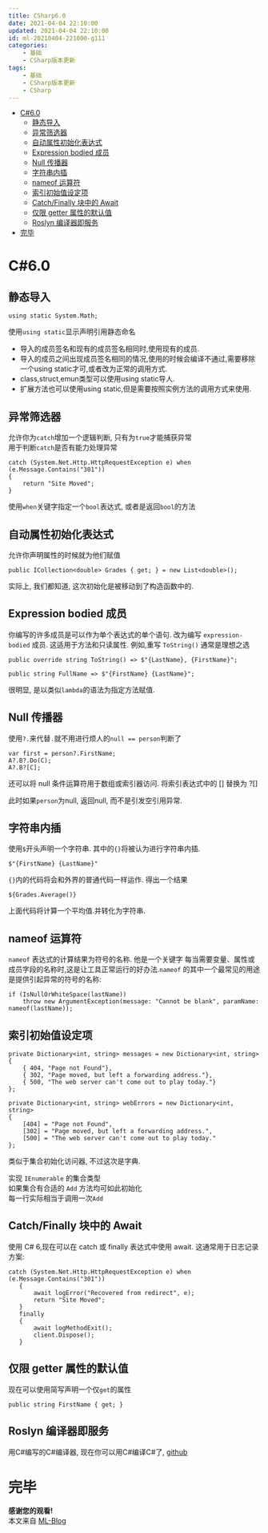 ```yaml
---
title: CSharp6.0
date: 2021-04-04 22:10:00
updated: 2021-04-04 22:10:00
id: ml-20210404-221000-g111
categories:
	- 基础
	- CSharp版本更新
tags: 
	- 基础
	- CSharp版本更新
	- CSharp
---
```


- [C#6.0](#c60)
  - [静态导入](#静态导入)
  - [异常筛选器](#异常筛选器)
  - [自动属性初始化表达式](#自动属性初始化表达式)
  - [Expression bodied 成员](#expression-bodied-成员)
  - [Null 传播器](#null-传播器)
  - [字符串内插](#字符串内插)
  - [nameof 运算符](#nameof-运算符)
  - [索引初始值设定项](#索引初始值设定项)
  - [Catch/Finally 块中的 Await](#catchfinally-块中的-await)
  - [仅限 getter 属性的默认值](#仅限-getter-属性的默认值)
  - [Roslyn 编译器即服务](#roslyn-编译器即服务)
- [完毕](#完毕)


<!--more-->

# C#6.0

## 静态导入

`using static System.Math;`

使用`using static`显示声明引用静态命名


* 导入的成员签名和现有的成员签名相同时,使用现有的成员.
* 导入的成员之间出现成员签名相同的情况,使用的时候会编译不通过,需要移除一个using static才可,或者改为正常的调用方式.
* class,struct,emun类型可以使用using static导人.
* 扩展方法也可以使用using static,但是需要按照实例方法的调用方式来使用.


## 异常筛选器

允许你为`catch`增加一个逻辑判断, 只有为`true`才能捕获异常  
用于判断`catch`是否有能力处理异常

```CSharp
catch (System.Net.Http.HttpRequestException e) when (e.Message.Contains("301"))
{
    return "Site Moved";
}
```

使用`when`关键字指定一个`bool`表达式, 或者是返回`bool`的方法

## 自动属性初始化表达式

允许你声明属性的时候就为他们赋值

```CSharp
public ICollection<double> Grades { get; } = new List<double>();
```

实际上, 我们都知道, 这次初始化是被移动到了构造函数中的.

## Expression bodied 成员

你编写的许多成员是可以作为单个表达式的单个语句. 改为编写 `expression-bodied` 成员. 这适用于方法和只读属性. 例如,重写 `ToString()` 通常是理想之选

```CSharp
public override string ToString() => $"{LastName}, {FirstName}";

public string FullName => $"{FirstName} {LastName}";
```

很明显, 是以类似`lambda`的语法为指定方法赋值.

## Null 传播器

使用`?.`来代替`.`就不用进行烦人的`null == person`判断了

```CSharp
var first = person?.FirstName; 
A?.B?.Do(C);
A?.B?[C];
```

还可以将 null 条件运算符用于数组或索引器访问. 将索引表达式中的 [] 替换为 ?[]

此时如果`person`为null, 返回null, 而不是引发空引用异常.

## 字符串内插

使用`$`开头声明一个字符串. 其中的`{}`将被认为进行字符串内插.

```CSharp
$"{FirstName} {LastName}"
```

`{}`内的代码将会和外界的普通代码一样运作. 得出一个结果

```CSharp
${Grades.Average()}
```

上面代码将计算一个平均值.并转化为字符串.

## nameof 运算符

`nameof` 表达式的计算结果为符号的名称. 他是一个关键字 每当需要变量、属性或成员字段的名称时,这是让工具正常运行的好办法.`nameof` 的其中一个最常见的用途是提供引起异常的符号的名称:

```CSharp
if (IsNullOrWhiteSpace(lastName))
    throw new ArgumentException(message: "Cannot be blank", paramName: nameof(lastName));
```

## 索引初始值设定项

```CSharp
private Dictionary<int, string> messages = new Dictionary<int, string>
{
    { 404, "Page not Found"},
    { 302, "Page moved, but left a forwarding address."},
    { 500, "The web server can't come out to play today."}
};

private Dictionary<int, string> webErrors = new Dictionary<int, string>
{
    [404] = "Page not Found",
    [302] = "Page moved, but left a forwarding address.",
    [500] = "The web server can't come out to play today."
};
```

类似于集合初始化访问器, 不过这次是字典.

实现 `IEnumerable` 的集合类型  
如果集合有合适的 `Add` 方法均可如此初始化  
每一行实际相当于调用一次`Add`

## Catch/Finally 块中的 Await

 使用 C# 6,现在可以在 catch 或 finally 表达式中使用 await. 这通常用于日志记录方案:
 
 ```CSharp
 catch (System.Net.Http.HttpRequestException e) when (e.Message.Contains("301"))
    {
        await logError("Recovered from redirect", e);
        return "Site Moved";
    }
    finally
    {
        await logMethodExit();
        client.Dispose();
    }
 ```

## 仅限 getter 属性的默认值

现在可以使用简写声明一个仅`get`的属性

```CSharp
public string FirstName { get; }
```

## Roslyn 编译器即服务

用C#编写的C#编译器, 现在你可以用C#编译C#了, [github][link1]

[link1]: https://github.com/dotnet/roslyn "roslyn"

# 完毕

**感谢您的观看!**  
本文来自 [ML-Blog][ML-Blog_Link]

<!-- 图片 -->

<!-- 链接 -->

<!-- 水印 -->
[ML-Blog_Link]:https://userminghaoli.github.io/ "我的博客"
